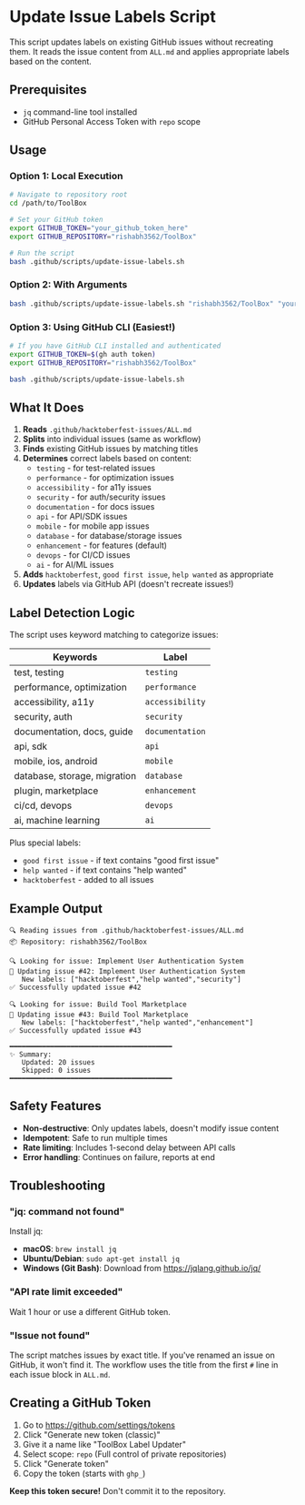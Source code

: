 # Update Issue Labels Script

This script updates labels on existing GitHub issues without recreating them. It reads the issue content from `ALL.md` and applies appropriate labels based on the content.

## Prerequisites

- `jq` command-line tool installed
- GitHub Personal Access Token with `repo` scope

## Usage

### Option 1: Local Execution

```bash
# Navigate to repository root
cd /path/to/ToolBox

# Set your GitHub token
export GITHUB_TOKEN="your_github_token_here"
export GITHUB_REPOSITORY="rishabh3562/ToolBox"

# Run the script
bash .github/scripts/update-issue-labels.sh
```

### Option 2: With Arguments

```bash
bash .github/scripts/update-issue-labels.sh "rishabh3562/ToolBox" "your_github_token"
```

### Option 3: Using GitHub CLI (Easiest!)

```bash
# If you have GitHub CLI installed and authenticated
export GITHUB_TOKEN=$(gh auth token)
export GITHUB_REPOSITORY="rishabh3562/ToolBox"

bash .github/scripts/update-issue-labels.sh
```

## What It Does

1. **Reads** `.github/hacktoberfest-issues/ALL.md`
2. **Splits** into individual issues (same as workflow)
3. **Finds** existing GitHub issues by matching titles
4. **Determines** correct labels based on content:
   - `testing` - for test-related issues
   - `performance` - for optimization issues
   - `accessibility` - for a11y issues
   - `security` - for auth/security issues
   - `documentation` - for docs issues
   - `api` - for API/SDK issues
   - `mobile` - for mobile app issues
   - `database` - for database/storage issues
   - `enhancement` - for features (default)
   - `devops` - for CI/CD issues
   - `ai` - for AI/ML issues
5. **Adds** `hacktoberfest`, `good first issue`, `help wanted` as appropriate
6. **Updates** labels via GitHub API (doesn't recreate issues!)

## Label Detection Logic

The script uses keyword matching to categorize issues:

| Keywords                     | Label           |
| ---------------------------- | --------------- |
| test, testing                | `testing`       |
| performance, optimization    | `performance`   |
| accessibility, a11y          | `accessibility` |
| security, auth               | `security`      |
| documentation, docs, guide   | `documentation` |
| api, sdk                     | `api`           |
| mobile, ios, android         | `mobile`        |
| database, storage, migration | `database`      |
| plugin, marketplace          | `enhancement`   |
| ci/cd, devops                | `devops`        |
| ai, machine learning         | `ai`            |

Plus special labels:

- `good first issue` - if text contains "good first issue"
- `help wanted` - if text contains "help wanted"
- `hacktoberfest` - added to all issues

## Example Output

```
🔍 Reading issues from .github/hacktoberfest-issues/ALL.md
📦 Repository: rishabh3562/ToolBox

🔍 Looking for issue: Implement User Authentication System
📝 Updating issue #42: Implement User Authentication System
   New labels: ["hacktoberfest","help wanted","security"]
✅ Successfully updated issue #42

🔍 Looking for issue: Build Tool Marketplace
📝 Updating issue #43: Build Tool Marketplace
   New labels: ["hacktoberfest","help wanted","enhancement"]
✅ Successfully updated issue #43

━━━━━━━━━━━━━━━━━━━━━━━━━━━━━━━━━━━━━━━━
✨ Summary:
   Updated: 20 issues
   Skipped: 0 issues
━━━━━━━━━━━━━━━━━━━━━━━━━━━━━━━━━━━━━━━━
```

## Safety Features

- **Non-destructive**: Only updates labels, doesn't modify issue content
- **Idempotent**: Safe to run multiple times
- **Rate limiting**: Includes 1-second delay between API calls
- **Error handling**: Continues on failure, reports at end

## Troubleshooting

### "jq: command not found"

Install jq:

- **macOS**: `brew install jq`
- **Ubuntu/Debian**: `sudo apt-get install jq`
- **Windows (Git Bash)**: Download from https://jqlang.github.io/jq/

### "API rate limit exceeded"

Wait 1 hour or use a different GitHub token.

### "Issue not found"

The script matches issues by exact title. If you've renamed an issue on GitHub, it won't find it. The workflow uses the title from the first `#` line in each issue block in `ALL.md`.

## Creating a GitHub Token

1. Go to https://github.com/settings/tokens
2. Click "Generate new token (classic)"
3. Give it a name like "ToolBox Label Updater"
4. Select scope: `repo` (Full control of private repositories)
5. Click "Generate token"
6. Copy the token (starts with `ghp_`)

**Keep this token secure!** Don't commit it to the repository.
